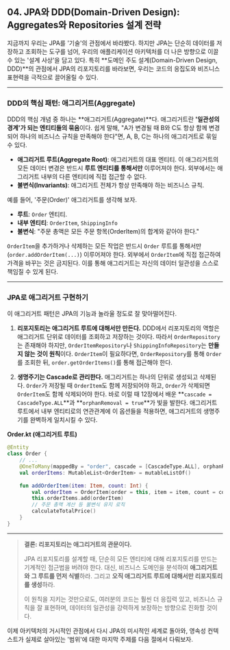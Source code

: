 ## 04\. JPA와 DDD(Domain-Driven Design): Aggregates와 Repositories 설계 전략

지금까지 우리는 JPA를 '기술'의 관점에서 바라봤다. 하지만 JPA는 단순히 데이터를 저장하고 조회하는 도구를 넘어, 우리의 애플리케이션 아키텍처를 더 나은 방향으로 이끌 수 있는 '설계 사상'을 담고 있다. 특히 \*\*도메인 주도 설계(Domain-Driven Design, DDD)\*\*의 관점에서 JPA의 리포지토리를 바라보면, 우리는 코드의 응집도와 비즈니스 표현력을 극적으로 끌어올릴 수 있다.

-----

### **DDD의 핵심 패턴: 애그리거트(Aggregate)**

DDD의 핵심 개념 중 하나는 \*\*애그리거트(Aggregate)\*\*다. 애그리거트란 **'일관성의 경계'가 되는 엔티티들의 묶음**이다. 쉽게 말해, "A가 변경될 때 B와 C도 항상 함께 변경되어 하나의 비즈니스 규칙을 만족해야 한다"면, A, B, C는 하나의 애그리거트로 묶일 수 있다.

  * **애그리거트 루트(Aggregate Root)**: 애그리거트의 대표 엔티티. 이 애그리거트의 모든 데이터 변경은 반드시 **루트 엔티티를 통해서만** 이루어져야 한다. 외부에서는 애그리거트 내부의 다른 엔티티에 직접 접근할 수 없다.
  * **불변식(Invariants)**: 애그리거트 전체가 항상 만족해야 하는 비즈니스 규칙.

예를 들어, '주문(Order)' 애그리거트를 생각해 보자.

  * **루트**: `Order` 엔티티.
  * **내부 엔티티**: `OrderItem`, `ShippingInfo`
  * **불변식**: "주문 총액은 모든 주문 항목(OrderItem)의 합계와 같아야 한다."

`OrderItem`을 추가하거나 삭제하는 모든 작업은 반드시 `Order` 루트를 통해서만(`order.addOrderItem(...)`) 이루어져야 한다. 외부에서 `OrderItem`에 직접 접근하여 가격을 바꾸는 것은 금지된다. 이를 통해 애그리거트는 자신의 데이터 일관성을 스스로 책임질 수 있게 된다.

-----

### **JPA로 애그리거트 구현하기**

이 애그리거트 패턴은 JPA의 기능과 놀라울 정도로 잘 맞아떨어진다.

1.  **리포지토리는 애그리거트 루트에 대해서만 만든다.**
    DDD에서 리포지토리의 역할은 애그리거트 단위로 데이터를 조회하고 저장하는 것이다. 따라서 `OrderRepository`는 존재해야 하지만, `OrderItemRepository`나 `ShippingInfoRepository`는 **만들지 않는 것이 원칙**이다. `OrderItem`이 필요하다면, `OrderRepository`를 통해 `Order`를 조회한 뒤, `order.getOrderItems()`를 통해 접근해야 한다.

2.  **생명주기는 Cascade로 관리한다.**
    애그리거트는 하나의 단위로 생성되고 삭제된다. `Order`가 저장될 때 `OrderItem`도 함께 저장되어야 하고, `Order`가 삭제되면 `OrderItem`도 함께 삭제되어야 한다. 바로 이럴 때 12장에서 배운 \*\*`cascade = CascadeType.ALL`\*\*과 \*\*`orphanRemoval = true`\*\*가 빛을 발한다. 애그리거트 루트에서 내부 엔티티로의 연관관계에 이 옵션들을 적용하면, 애그리거트의 생명주기를 완벽하게 일치시킬 수 있다.

**Order.kt (애그리거트 루트)**

```kotlin
@Entity
class Order {
    // ...
    @OneToMany(mappedBy = "order", cascade = [CascadeType.ALL], orphanRemoval = true)
    val orderItems: MutableList<OrderItem> = mutableListOf()
    
    fun addOrderItem(item: Item, count: Int) {
        val orderItem = OrderItem(order = this, item = item, count = count)
        this.orderItems.add(orderItem)
        // 주문 총액 계산 등 불변식 유지 로직
        calculateTotalPrice()
    }
}
```

-----

> **결론: 리포지토리는 애그리거트의 관문이다.**
>
> JPA 리포지토리를 설계할 때, 단순히 모든 엔티티에 대해 리포지토리를 만드는 기계적인 접근법을 버려야 한다. 대신, 비즈니스 도메인을 분석하여 **애그리거트와 그 루트를 먼저 식별**하라. 그리고 **오직 애그리거트 루트에 대해서만 리포지토리를 생성**하라.
>
> 이 원칙을 지키는 것만으로도, 여러분의 코드는 훨씬 더 응집력 있고, 비즈니스 규칙을 잘 표현하며, 데이터의 일관성을 강력하게 보장하는 방향으로 진화할 것이다.

이제 아키텍처의 거시적인 관점에서 다시 JPA의 미시적인 세계로 돌아와, 영속성 컨텍스트가 실제로 살아있는 '범위'에 대한 마지막 주제를 다음 절에서 다뤄보자.